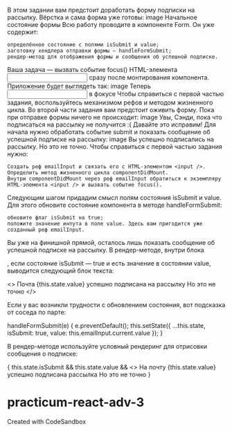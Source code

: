 
B этом задании вам предстоит доработать форму подписки на рассылку. Вёрстка и сама форма уже готовы:
image
Начальное состояние формы
Всю работу проводите в компоненте Form. Он уже содержит:

    определённое состояние с полями isSubmit и value;
    заготовку хендлера отправки формы — handleFormSubmit;
    рендер-метод для отображения формы и сообщения об успешной подписке.

Ваша задача — вызвать событие focus() HTML-элемента <input /> сразу после монтирования компонента. Приложение будет выглядеть так:
image
Теперь <input /> в фокусе
Чтобы справиться с первой частью задания, воспользуйтесь механизмом рефов и методом жизненного цикла.
Во второй части задания вам предстоит оживить форму. Пока при отправке формы ничего не происходит:
image
Увы, Сэнди, пока что подписаться на рассылку не получится :(
Давайте это исправим!
Для начала нужно обработать событие submit и показать сообщение об успешной подписке на рассылку:
image
Вы успешно подписались на рассылку. Но это не точно.
Чтобы справиться с первой частью задания нужно:

    Создать реф emailInput и связать его с HTML-элементом <input />.
    Определить метод жизненного цикла componentDidMount.
    Внутри componentDidMount через реф emailInput обратиться к экземпляру HTML-элемента <input /> и вызвать событие focus().

Следующим шагом придадим смысл полям состояния isSubmit и value. Для этого обновите состояние компонента в методе handleFormSubmit:

    обновите флаг isSubmit на true;
    положите значение инпута в поле value. Здесь вам пригодится уже созданный реф emailInput.

Вы уже на финишной прямой, осталось лишь показать сообщение об успешной подписке на рассылку. В рендер-методе, внутри блока <p></p>, если состояние isSubmit — true и есть значение в состоянии value, выводится следующий блок текста:

<>
  <span>Почта {this.state.value} успешно подписана на рассылку</span>
  <span>Но это не точно</span>
</> 


Если у вас возникли трудности с обновлением состояния, вот подсказка от соседа по парте:

handleFormSubmit(e) {
    e.preventDefault();
    this.setState({
      ...this.state,
      isSubmit: true,
      value: this.emailInput.current.value
    });
  } 

В рендер-методе используйте условный рендеринг для отрисовки сообщения о подписке:

<p className={formStyles.message}>
  {
    this.state.isSubmit && this.state.value &&
    <>
      <span>На почту {this.state.value} успешно подписана рассылка</span>
      <span>Но это не точно</span>
    </>
  }
</p> 




# practicum-react-adv-3
Created with CodeSandbox
